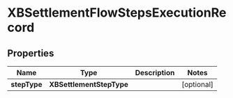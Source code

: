 

# XBSettlementFlowStepsExecutionRecord


## Properties

| Name | Type | Description | Notes |
|------------ | ------------- | ------------- | -------------|
|**stepType** | **XBSettlementStepType** |  |  [optional] |




